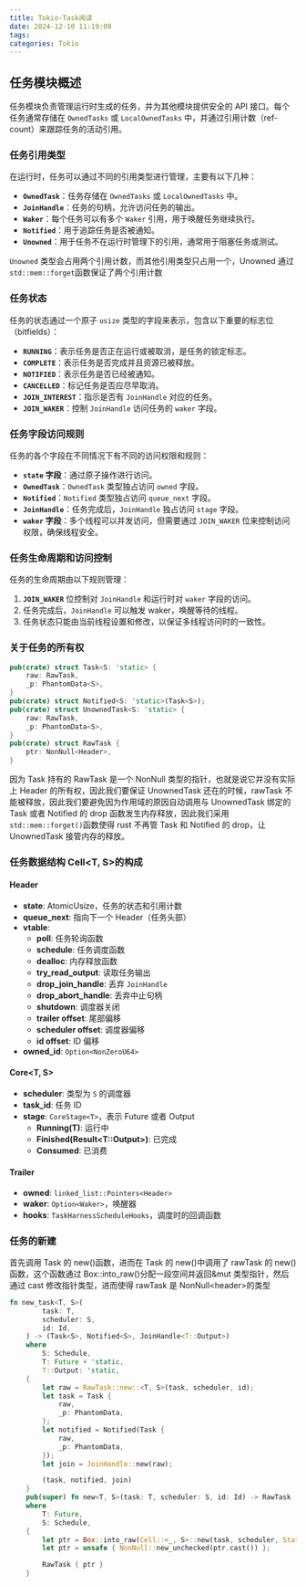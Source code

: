 ```yaml
---
title: Tokio-Task阅读
date: 2024-12-10 11:19:09
tags:
categories: Tokio
---
```


## 任务模块概述

任务模块负责管理运行时生成的任务，并为其他模块提供安全的 API 接口。每个任务通常存储在 `OwnedTasks` 或 `LocalOwnedTasks` 中，并通过引用计数（ref-count）来跟踪任务的活动引用。

### 任务引用类型

在运行时，任务可以通过不同的引用类型进行管理，主要有以下几种：

- **`OwnedTask`**：任务存储在 `OwnedTasks` 或 `LocalOwnedTasks` 中。
- **`JoinHandle`**：任务的句柄，允许访问任务的输出。
- **`Waker`**：每个任务可以有多个 `Waker` 引用，用于唤醒任务继续执行。
- **`Notified`**：用于追踪任务是否被通知。
- **`Unowned`**：用于任务不在运行时管理下的引用，通常用于阻塞任务或测试。

`Unowned` 类型会占用两个引用计数，而其他引用类型只占用一个，Unowned 通过`std::mem::forget`函数保证了两个引用计数

### 任务状态

任务的状态通过一个原子 `usize` 类型的字段来表示，包含以下重要的标志位（bitfields）：

- **`RUNNING`**：表示任务是否正在运行或被取消，是任务的锁定标志。
- **`COMPLETE`**：表示任务是否完成并且资源已被释放。
- **`NOTIFIED`**：表示任务是否已经被通知。
- **`CANCELLED`**：标记任务是否应尽早取消。
- **`JOIN_INTEREST`**：指示是否有 `JoinHandle` 对应的任务。
- **`JOIN_WAKER`**：控制 `JoinHandle` 访问任务的 `waker` 字段。

### 任务字段访问规则

任务的各个字段在不同情况下有不同的访问权限和规则：

- **`state` 字段**：通过原子操作进行访问。
- **`OwnedTask`**：`OwnedTask` 类型独占访问 `owned` 字段。
- **`Notified`**：`Notified` 类型独占访问 `queue_next` 字段。
- **`JoinHandle`**：任务完成后，`JoinHandle` 独占访问 `stage` 字段。
- **`waker` 字段**：多个线程可以并发访问，但需要通过 `JOIN_WAKER` 位来控制访问权限，确保线程安全。

### 任务生命周期和访问控制

任务的生命周期由以下规则管理：

1. **`JOIN_WAKER`** 位控制对 `JoinHandle` 和运行时对 `waker` 字段的访问。
2. 任务完成后，`JoinHandle` 可以触发 waker，唤醒等待的线程。
3. 任务状态只能由当前线程设置和修改，以保证多线程访问时的一致性。

### 关于任务的所有权

```rust
pub(crate) struct Task<S: 'static> {
    raw: RawTask,
    _p: PhantomData<S>,
}
pub(crate) struct Notified<S: 'static>(Task<S>);
pub(crate) struct UnownedTask<S: 'static> {
    raw: RawTask,
    _p: PhantomData<S>,
}
pub(crate) struct RawTask {
    ptr: NonNull<Header>,
}
```

因为 Task 持有的 RawTask 是一个 NonNull 类型的指针，也就是说它并没有实际上 Header 的所有权，因此我们要保证 UnownedTask 还在的时候，rawTask 不能被释放，因此我们要避免因为作用域的原因自动调用与 UnownedTask 绑定的 Task 或者 Notified 的 drop 函数发生内存释放，因此我们采用`std::mem::forget()`函数使得 rust 不再管 Task 和 Notified 的 drop，让 UnownedTask 接管内存的释放。

### 任务数据结构 Cell<T, S>的构成

#### Header

- **state**: AtomicUsize，任务的状态和引用计数
- **queue_next**: 指向下一个 Header（任务头部）
- **vtable**:
  - **poll**: 任务轮询函数
  - **schedule**: 任务调度函数
  - **dealloc**: 内存释放函数
  - **try_read_output**: 读取任务输出
  - **drop_join_handle**: 丢弃 `JoinHandle`
  - **drop_abort_handle**: 丢弃中止句柄
  - **shutdown**: 调度器关闭
  - **trailer offset**: 尾部偏移
  - **scheduler offset**: 调度器偏移
  - **id offset**: ID 偏移
- **owned_id**: `Option<NonZeroU64>`

#### Core<T, S>

- **scheduler**: 类型为 `S` 的调度器
- **task_id**: 任务 ID
- **stage**: `CoreStage<T>`，表示 Future 或者 Output
  - **Running(T)**: 运行中
  - **Finished(Result<T::Output>)**: 已完成
  - **Consumed**: 已消费

#### Trailer

- **owned**: `linked_list::Pointers<Header>`
- **waker**: `Option<Waker>`，唤醒器
- **hooks**: `TaskHarnessScheduleHooks`，调度时的回调函数

### 任务的新建

首先调用 Task 的 new()函数，进而在 Task 的 new()中调用了 rawTask 的 new()函数，这个函数通过 Box::into_raw()分配一段空间并返回&mut 类型指针，然后通过 cast 修改指针类型，进而使得 rawTask 是 NonNull\<header\>的类型

```rust
fn new_task<T, S>(
        task: T,
        scheduler: S,
        id: Id,
    ) -> (Task<S>, Notified<S>, JoinHandle<T::Output>)
    where
        S: Schedule,
        T: Future + 'static,
        T::Output: 'static,
    {
        let raw = RawTask::new::<T, S>(task, scheduler, id);
        let task = Task {
            raw,
            _p: PhantomData,
        };
        let notified = Notified(Task {
            raw,
            _p: PhantomData,
        });
        let join = JoinHandle::new(raw);

        (task, notified, join)
    }
    pub(super) fn new<T, S>(task: T, scheduler: S, id: Id) -> RawTask
    where
        T: Future,
        S: Schedule,
    {
        let ptr = Box::into_raw(Cell::<_, S>::new(task, scheduler, State::new(), id));
        let ptr = unsafe { NonNull::new_unchecked(ptr.cast()) };

        RawTask { ptr }
    }
```
